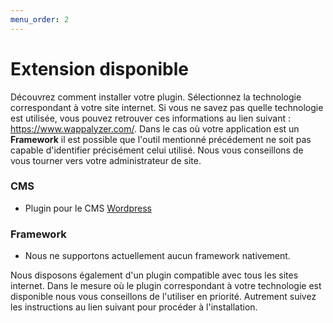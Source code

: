 ```yaml
---
menu_order: 2
---
```


# Extension disponible

Découvrez comment installer votre plugin. Sélectionnez la technologie correspondant à votre site internet. Si vous ne savez pas quelle technologie est utilisée, vous pouvez retrouver ces informations au lien suivant : https://www.wappalyzer.com/. Dans le cas où votre application est un __Framework__ il est possible que l'outil mentionné précédement ne soit pas capable d'identifier précisément celui utilisé. Nous vous conseillons de vous tourner vers votre administrateur de site.

### CMS

- Plugin pour le CMS [Wordpress](./Cms/wordpress.md)

### Framework

- Nous ne supportons actuellement aucun framework nativement.

Nous disposons également d'un plugin compatible avec tous les sites internet. Dans le mesure où le plugin correspondant à votre technologie est disponible nous vous conseillons de l'utiliser en priorité. Autrement suivez les instructions au lien suivant pour procéder à l'installation.
